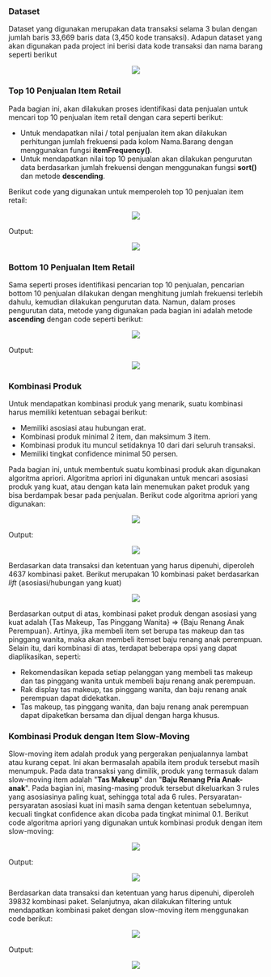 ### Dataset
Dataset yang digunakan merupakan data transaksi selama 3 bulan dengan jumlah baris 33,669 baris data (3,450 kode transaksi). Adapun dataset yang akan digunakan pada project ini berisi data kode transaksi dan nama barang seperti berikut

<div align="center"> 
  <img src="https://user-images.githubusercontent.com/87359099/169683182-82022977-24a9-4367-8dd1-a8b158684e31.png"> 
</div>

### Top 10 Penjualan Item Retail
Pada bagian ini, akan dilakukan proses identifikasi data penjualan untuk mencari top 10 penjualan item retail dengan cara seperti berikut:
* Untuk mendapatkan nilai / total penjualan item akan dilakukan perhitungan jumlah frekuensi pada kolom Nama.Barang dengan menggunakan fungsi **itemFrequency()**.
* Untuk mendapatkan nilai top 10 penjualan akan dilakukan pengurutan data berdasarkan jumlah frekuensi dengan menggunakan fungsi **sort()** dan metode **descending**.

Berikut code yang digunakan untuk memperoleh top 10 penjualan item retail:
<div align="center"> 
  <img src="https://user-images.githubusercontent.com/82072832/172050310-c895f19b-8d9e-4970-8864-39cf2930e5a1.png"> 
</div>

Output:
<div align="center"> 
  <img src="https://user-images.githubusercontent.com/82072832/172050332-bfd96ba7-ac5f-48f1-925a-b0d0a3285f87.png"> 
</div>

### Bottom 10 Penjualan Item Retail
Sama seperti proses identifikasi pencarian top 10 penjualan, pencarian bottom 10 penjualan dilakukan dengan menghitung jumlah frekuensi terlebih dahulu, kemudian dilakukan pengurutan data. 
Namun, dalam proses pengurutan data, metode yang digunakan pada bagian ini adalah metode **ascending** dengan code seperti berikut:
<div align="center"> 
  <img src="https://user-images.githubusercontent.com/82072832/172050641-ff5d58f7-4f03-4400-8bf8-ca811f339371.png"> 
</div>


Output:
<div align="center"> 
  <img src="https://user-images.githubusercontent.com/82072832/172050625-b0ed75f7-22a1-49e5-9e4b-8856c469c50b.png"> 
</div>

### Kombinasi Produk
Untuk mendapatkan kombinasi produk yang menarik, suatu kombinasi harus memiliki ketentuan sebagai berikut:
* Memiliki asosiasi atau hubungan erat.
* Kombinasi produk minimal 2 item, dan maksimum 3 item.
* Kombinasi produk itu muncul setidaknya 10 dari dari seluruh transaksi.
* Memiliki tingkat confidence minimal 50 persen.

Pada bagian ini, untuk membentuk suatu kombinasi produk akan digunakan algoritma apriori. 
Algoritma apriori ini digunakan untuk mencari asosiasi produk yang kuat, atau dengan kata lain menemukan paket produk yang bisa berdampak besar pada penjualan.
Berikut code algoritma apriori yang digunakan:
<div align="center"> 
  <img src="https://user-images.githubusercontent.com/82072832/172053419-4c7a3b8c-5766-4031-972a-3b5e45f00b42.png"> 
</div>

Output:
<div align="center"> 
  <img src="https://user-images.githubusercontent.com/82072832/172053485-1a97efe6-57e2-409e-be5f-b5229ac0be9f.png"> 
</div>

Berdasarkan data transaksi dan ketentuan yang harus dipenuhi, diperoleh 4637 kombinasi paket. 
Berikut merupakan 10 kombinasi paket berdasarkan _lift_ (asosiasi/hubungan yang kuat)
<div align="center"> 
  <img src="https://user-images.githubusercontent.com/82072832/172053887-ef0a0332-c1b9-4548-8047-59450f348509.png"> 
</div>

Berdasarkan output di atas, kombinasi paket produk dengan asosiasi yang kuat adalah {Tas Makeup, Tas Pinggang Wanita} => {Baju Renang Anak Perempuan}. 
Artinya, jika membeli item set berupa tas makeup dan tas pinggang wanita, maka akan membeli itemset baju renang anak perempuan. 
Selain itu, dari kombinasi di atas, terdapat beberapa opsi yang dapat diaplikasikan, seperti:
* Rekomendasikan kepada setiap pelanggan yang membeli tas makeup dan tas pinggang wanita untuk membeli baju renang anak perempuan.
* Rak display tas makeup, tas pinggang wanita, dan baju renang anak perempuan dapat didekatkan.
* Tas makeup, tas pinggang wanita, dan baju renang anak perempuan dapat dipaketkan bersama dan dijual dengan harga khusus.

### Kombinasi Produk dengan Item Slow-Moving
Slow-moving item adalah produk yang pergerakan penjualannya lambat atau kurang cepat. Ini akan bermasalah apabila item produk tersebut masih menumpuk.
Pada data transaksi yang dimilik, produk yang termasuk dalam slow-moving item adalah "**Tas Makeup**" dan "**Baju Renang Pria Anak-anak**". 
Pada bagian ini, masing-masing produk tersebut dikeluarkan 3 rules yang asosiasinya paling kuat, sehingga total ada 6 rules. 
Persyaratan-persyaratan asosiasi kuat ini masih sama dengan ketentuan sebelumnya, kecuali tingkat confidence akan dicoba pada tingkat minimal 0.1.
Berikut code algoritma apriori yang digunakan untuk kombinasi produk dengan item slow-moving:
<div align="center"> 
  <img src="https://user-images.githubusercontent.com/82072832/172055585-54682974-3d02-498e-aa54-eb8601ae257f.png"> 
</div>

Output:
<div align="center"> 
  <img src="https://user-images.githubusercontent.com/82072832/172055340-ebdfaf42-53be-473e-a3af-c897fc2340ff.png"> 
</div>

Berdasarkan data transaksi dan ketentuan yang harus dipenuhi, diperoleh 39832 kombinasi paket. 
Selanjutnya, akan dilakukan filtering untuk mendapatkan kombinasi paket dengan slow-moving item menggunakan code berikut:
<div align="center"> 
  <img src="https://user-images.githubusercontent.com/82072832/172055633-2356bf5d-c5c1-4f46-8322-ab0605b4768f.png"> 
</div>

Output:
<div align="center"> 
  <img src="https://user-images.githubusercontent.com/82072832/172055512-24bffaab-a921-444c-86a8-75ace5f8b1d0.png"> 
</div>

